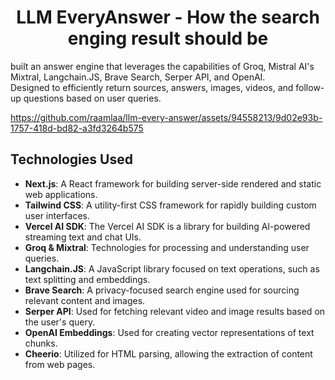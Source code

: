 <h1 align="center">LLM EveryAnswer - How the search enging result should be</h1>

<div>
  built an answer engine that leverages the capabilities of 
  Groq, Mistral AI's Mixtral,
  Langchain.JS, Brave Search, 
 Serper API, and OpenAI.
</br>
  Designed to efficiently return sources, answers, images, videos, and follow-up questions based on user queries.
</div>

https://github.com/raamlaa/llm-every-answer/assets/94558213/9d02e93b-1757-418d-bd82-a3fd3264b575

## Technologies Used

- **Next.js**: A React framework for building server-side rendered and static web applications.
- **Tailwind CSS**: A utility-first CSS framework for rapidly building custom user interfaces.
- **Vercel AI SDK**: The Vercel AI SDK is a library for building AI-powered streaming text and chat UIs.
- **Groq & Mixtral**: Technologies for processing and understanding user queries.
- **Langchain.JS**: A JavaScript library focused on text operations, such as text splitting and embeddings.
- **Brave Search**: A privacy-focused search engine used for sourcing relevant content and images.
- **Serper API**: Used for fetching relevant video and image results based on the user's query.
- **OpenAI Embeddings**: Used for creating vector representations of text chunks.
- **Cheerio**: Utilized for HTML parsing, allowing the extraction of content from web pages.
